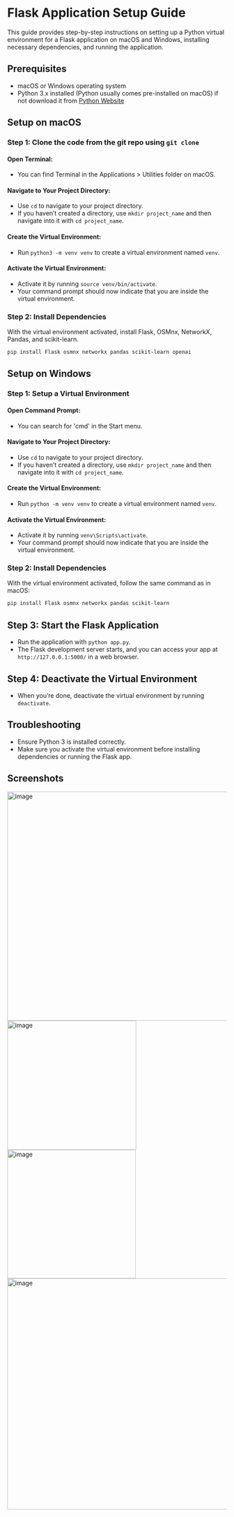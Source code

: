 
# Flask Application Setup Guide

This guide provides step-by-step instructions on setting up a Python virtual environment for a Flask application on macOS and Windows, installing necessary dependencies, and running the application.

## Prerequisites

- macOS or Windows operating system 
- Python 3.x installed (Python usually comes pre-installed on macOS) if not download it from [Python Website](https://www.python.org/downloads/)

## Setup on macOS

### Step 1: Clone the code from the git repo using ```git clone```

#### Open Terminal:
- You can find Terminal in the Applications > Utilities folder on macOS.

#### Navigate to Your Project Directory:
- Use `cd` to navigate to your project directory.
- If you haven’t created a directory, use `mkdir project_name` and then navigate into it with `cd project_name`.

#### Create the Virtual Environment:
- Run `python3 -m venv venv` to create a virtual environment named `venv`.

#### Activate the Virtual Environment:
- Activate it by running `source venv/bin/activate`.
- Your command prompt should now indicate that you are inside the virtual environment.

### Step 2: Install Dependencies

With the virtual environment activated, install Flask, OSMnx, NetworkX, Pandas, and scikit-learn.

```bash
pip install Flask osmnx networkx pandas scikit-learn openai
```

## Setup on Windows

### Step 1: Setup a Virtual Environment

#### Open Command Prompt:
- You can search for 'cmd' in the Start menu.

#### Navigate to Your Project Directory:
- Use `cd` to navigate to your project directory.
- If you haven’t created a directory, use `mkdir project_name` and then navigate into it with `cd project_name`.

#### Create the Virtual Environment:
- Run `python -m venv venv` to create a virtual environment named `venv`.

#### Activate the Virtual Environment:
- Activate it by running `venv\Scripts\activate`.
- Your command prompt should now indicate that you are inside the virtual environment.

### Step 2: Install Dependencies

With the virtual environment activated, follow the same command as in macOS:

```bash
pip install Flask osmnx networkx pandas scikit-learn
```

## Step 3: Start the Flask Application

- Run the application with `python app.py`.
- The Flask development server starts, and you can access your app at `http://127.0.0.1:5000/` in a web browser.

## Step 4: Deactivate the Virtual Environment

- When you’re done, deactivate the virtual environment by running `deactivate`.

## Troubleshooting

- Ensure Python 3 is installed correctly.
- Make sure you activate the virtual environment before installing dependencies or running the Flask app.

<h2>Screenshots</h2>

<img width="525" alt="image" src="https://github.com/mharish27/Hazard-Free-Navigation/assets/114908558/f53db5d9-3709-400e-9432-6a4d64c07c6b">

<br />

<img width="296" alt="image" src="https://github.com/mharish27/Hazard-Free-Navigation/assets/114908558/65bfc3c5-352f-4bff-a52b-627aec411f96">

<br />

<img width="295" alt="image" src="https://github.com/mharish27/Hazard-Free-Navigation/assets/114908558/5bc2771d-ce01-4bb9-a067-8339d3c134a3">

<br />

<img width="530" alt="image" src="https://github.com/mharish27/Hazard-Free-Navigation/assets/114908558/7d9178c1-f05e-45a3-a83c-c6ea854ef9c8">




